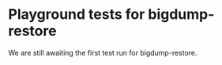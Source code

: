 # Playground tests for bigdump-restore
We are still awaiting the first test run for bigdump-restore.
